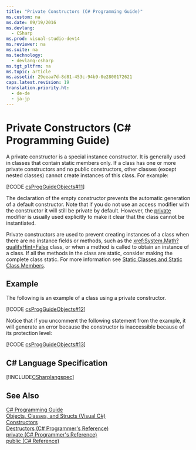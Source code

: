```yaml
---
title: "Private Constructors (C# Programming Guide)"
ms.custom: na
ms.date: 09/19/2016
ms.devlang: 
  - CSharp
ms.prod: visual-studio-dev14
ms.reviewer: na
ms.suite: na
ms.technology: 
  - devlang-csharp
ms.tgt_pltfrm: na
ms.topic: article
ms.assetid: 29eeaa7d-8d81-453c-94b9-0e2800172621
caps.latest.revision: 19
translation.priority.ht: 
  - de-de
  - ja-jp
---
```

# Private Constructors (C# Programming Guide)
A private constructor is a special instance constructor. It is generally used in classes that contain static members only. If a class has one or more private constructors and no public constructors, other classes (except nested classes) cannot create instances of this class. For example:  
  
 [!CODE [csProgGuideObjects#11](../CodeSnippet/VS_Snippets_VBCSharp/csProgGuideObjects#11)]  
  
 The declaration of the empty constructor prevents the automatic generation of a default constructor. Note that if you do not use an access modifier with the constructor it will still be private by default. However, the [private](../vs140/private--C#-Reference-.md) modifier is usually used explicitly to make it clear that the class cannot be instantiated.  
  
 Private constructors are used to prevent creating instances of a class when there are no instance fields or methods, such as the <xref:System.Math?qualifyHint=False> class, or when a method is called to obtain an instance of a class. If all the methods in the class are static, consider making the complete class static. For more information see [Static Classes and Static Class Members](../Topic/Static%20Classes%20and%20Static%20Class%20Members%20\(C%23%20Programming%20Guide\).md).  
  
## Example  
 The following is an example of a class using a private constructor.  
  
 [!CODE [csProgGuideObjects#12](../CodeSnippet/VS_Snippets_VBCSharp/csProgGuideObjects#12)]  
  
 Notice that if you uncomment the following statement from the example, it will generate an error because the constructor is inaccessible because of its protection level:  
  
 [!CODE [csProgGuideObjects#13](../CodeSnippet/VS_Snippets_VBCSharp/csProgGuideObjects#13)]  
  
## C# Language Specification  
 [!INCLUDE[CSharplangspec](../vs140/includes/Csharplangspec_md.md)]  
  
## See Also  
 [C# Programming Guide](../vs140/C#-Programming-Guide.md)   
 [Objects, Classes, and Structs (Visual C#)](../Topic/Classes%20and%20Structs%20\(C%23%20Programming%20Guide\).md)   
 [Constructors](../vs140/Constructors--C#-Programming-Guide-.md)   
 [Destructors (C# Programmer's Reference)](../Topic/Destructors%20\(C%23%20Programming%20Guide\).md)   
 [private (C# Programmer's Reference)](../vs140/private--C#-Reference-.md)   
 [public (C# Reference)](../vs140/public--C#-Reference-.md)
